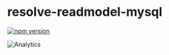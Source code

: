 # **resolve-readmodel-mysql**
[![npm version](https://badge.fury.io/js/resolve-readmodel-mysql.svg)](https://badge.fury.io/js/resolve-readmodel-mysql)

![Analytics](https://ga-beacon.appspot.com/UA-118635726-1/packages-resolve-readmodel-mysql-readme?pixel)

